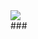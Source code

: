 <div align="left">
  <img src="https://visitor-badge.laobi.icu/badge?page_id=dbylberi.dbylberi&"  />
</div>
###

